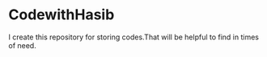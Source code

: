 # CodewithHasib
I create this repository for storing codes.That will be helpful to find in times of need.
